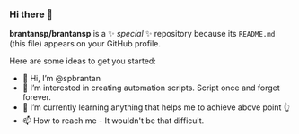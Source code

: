 ### Hi there 👋

**brantansp/brantansp** is a ✨ _special_ ✨ repository because its `README.md` (this file) appears on your GitHub profile.

Here are some ideas to get you started:

- 👋 Hi, I’m @spbrantan
- 👀 I’m interested in creating automation scripts. Script once and forget forever.
- 🌱 I’m currently learning anything that helps me to achieve above point :point_up_2:
- 📫 How to reach me - It wouldn't be that difficult.
